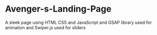 # Avenger-s-Landing-Page
A sleek page using HTML CSS and JavaScript and GSAP library used for animation and Swiper.js used for sliders

